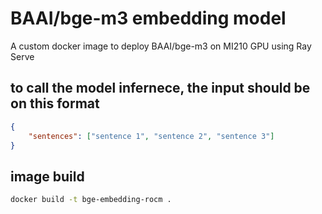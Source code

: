 # BAAI/bge-m3 embedding model
A custom docker image to deploy BAAI/bge-m3 on MI210 GPU using Ray Serve


## to call the model infernece, the input should be on this format

```json
{
    "sentences": ["sentence 1", "sentence 2", "sentence 3"]
}
```

## image build
```sh
docker build -t bge-embedding-rocm .
```
